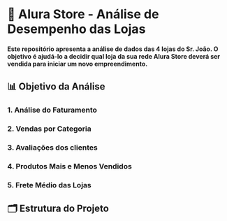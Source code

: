 # 🏬 Alura Store - Análise de Desempenho das Lojas

#### Este repositório apresenta a análise de dados das 4 lojas do Sr. João. O objetivo é ajudá-lo a decidir qual loja da sua rede Alura Store deverá ser vendida para iniciar um novo empreendimento.

## 📊 Objetivo da Análise

### 1. Análise do Faturamento
### 2. Vendas por Categoria
### 3. Avaliações dos clientes
### 4. Produtos Mais e Menos Vendidos
### 5. Frete Médio das Lojas

## 🗂️ Estrutura do Projeto
